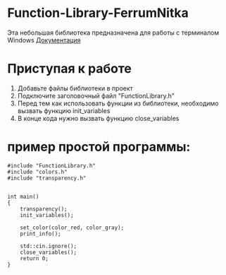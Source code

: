 # Function-Library-FerrumNitka
Эта небольшая библиотека предназначена для работы с терминалом Windows
[Документация](https://github.com/FerrumNitka/Function-Library-FerrumNitka/blob/main/%D0%94%D0%BE%D0%BA%D1%83%D0%BC%D0%B5%D0%BD%D1%82%D0%B0%D1%86%D0%B8%D1%8F.txt)

# Приступая к работе

1. Добавьте файлы библиотеки в проект 
2. Подключите заголовочный файл "FunctionLibrary.h"
3. Перед тем как использовать функции из библиотеки, необходимо вызвать функцию init_variables
4. В конце кода нужно вызвать функцию close_variables

# пример простой программы:

```
#include "FunctionLibrary.h"
#include "colors.h"
#include "transparency.h"


int main()
{
	transparency();
	init_variables();

	set_color(color_red, color_gray);
	print_info();

	std::cin.ignore();
	close_variables();
	return 0;
}
```

